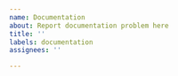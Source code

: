 ```yaml
---
name: Documentation
about: Report documentation problem here
title: ''
labels: documentation
assignees: ''

---
```



